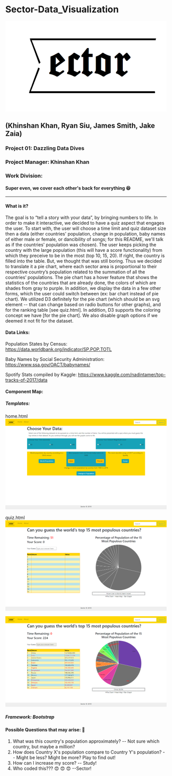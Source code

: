 # Sector-Data_Visualization

![Alt text](_imgs/sector_temp.png?raw=true)<!-- .element height="50%" width="50%" -->
## **(Khinshan Khan, Ryan Siu, James Smith, Jake Zaia)**

### **Project 01:** Dazzling Data Dives

### **Project Manager:** Khinshan Khan

### **Work Division:** 
#### Super even, we cover each other's back for everything :satisfied:

---

#### **What is it?**

The goal is to “tell a story with your data”, by bringing numbers to life. In order to make it interactive, we decided to have a quiz aspect that engages the user. To start with, the user will choose a time limit and quiz dataset size then a data (either countries' population, change in population, baby names of either male or female, or dancibility of songs; for this README, we'll talk as if the countries' population was chosen). The user keeps picking the country with the large population (this will have a score functionality) from which they preceive to be in the most (top 10, 15, 20). If right, the country is filled into the table. But, we thought that was still boring. Thus we decided to translate it a pie chart, where each sector area is proportional to their respective country’s population related to the summation of all the countries’ populations. The pie chart has a hover feature that shows the statistics of the countries that are already done, the colors of which are shades from gray to purple. In addition, we display the data in a few other forms, which the user could switch between (ex: bar chart instead of pie chart). We utilized D3 definitely for the pie chart (which should be an svg element -- that can change based on radio buttons for other graphs), and for the ranking table [see quiz.html]. In addition, D3 supports the coloring concept we have [for the pie chart]. We also disable graph options if we deemed it not fit for the dataset.

#### **Data Links:**
Population States by Census:
https://data.worldbank.org/indicator/SP.POP.TOTL

Baby Names by Social Security Administration:
https://www.ssa.gov/OACT/babynames/

Spotify Stats compiled by Kaggle:
https://www.kaggle.com/nadintamer/top-tracks-of-2017/data

#### **Component Map:**
##### **Templates:**

home.html
![Alt text](_imgs/home_final.png?raw=true)<!-- .element height="50%" width="50%" -->

quiz.html
![Alt text](_imgs/quiz1.png?raw=true)<!-- .element height="50%" width="50%" -->

![Alt text](_imgs/quiz2.png?raw=true)<!-- .element height="50%" width="50%" -->

##### **Framework:** Bootstrap

#### **Possible Questions that may arise:** :thought_balloon:
1. What was this country's population approximately?  -- Not sure which country, but maybe a million?
2. How does Country X's population compare to Country Y's population? -- Might be less? Might be more? Play to find out!
3. How can I increase my score? -- Study!
4. Who coded this??? :heart_eyes: :heart_eyes: :heart_eyes:  --Sector!
